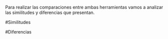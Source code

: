 Para realizar las comparaciones entre ambas herramientas vamos a analizar las similitudes y diferencias que presentan.

#Similitudes

#Diferencias
